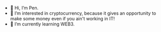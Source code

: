 - 👋 Hi, I’m Pen.
- 👀 I’m interested in cryptocurrency, because it gives an opportunity to make some money even if you ain't working in IT!
- 🌱 I’m currently learning WEB3.

<!---
Alosa9988/Alosa9988 is a ✨ special ✨ repository because its `README.md` (this file) appears on your GitHub profile.
You can click the Preview link to take a look at your changes.
--->
